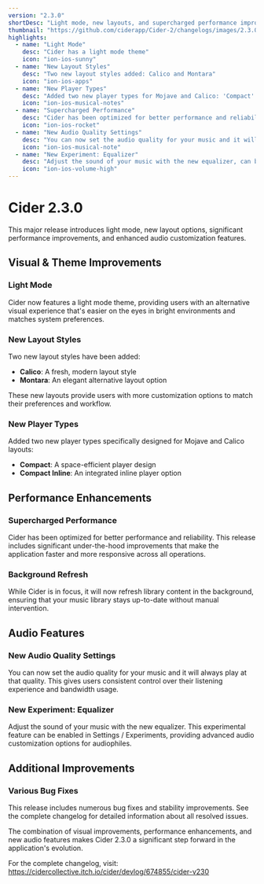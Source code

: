 ```yaml
---
version: "2.3.0"
shortDesc: "Light mode, new layouts, and supercharged performance improvements"
thumbnail: "https://github.com/ciderapp/Cider-2/changelogs/images/2.3.0.jpg"
highlights:
  - name: "Light Mode"
    desc: "Cider has a light mode theme"
    icon: "ion-ios-sunny"
  - name: "New Layout Styles"
    desc: "Two new layout styles added: Calico and Montara"
    icon: "ion-ios-apps"
  - name: "New Player Types"
    desc: "Added two new player types for Mojave and Calico: 'Compact' and 'Compact Inline'"
    icon: "ion-ios-musical-notes"
  - name: "Supercharged Performance"
    desc: "Cider has been optimized for better performance and reliability"
    icon: "ion-ios-rocket"
  - name: "New Audio Quality Settings"
    desc: "You can now set the audio quality for your music and it will always play at that quality"
    icon: "ion-ios-musical-note"
  - name: "New Experiment: Equalizer"
    desc: "Adjust the sound of your music with the new equalizer, can be enabled in Settings / Experiments"
    icon: "ion-ios-volume-high"
---
```


# Cider 2.3.0

This major release introduces light mode, new layout options, significant performance improvements, and enhanced audio customization features.

## Visual & Theme Improvements

### Light Mode
Cider now features a light mode theme, providing users with an alternative visual experience that's easier on the eyes in bright environments and matches system preferences.

### New Layout Styles
Two new layout styles have been added:
- **Calico**: A fresh, modern layout style
- **Montara**: An elegant alternative layout option

These new layouts provide users with more customization options to match their preferences and workflow.

### New Player Types
Added two new player types specifically designed for Mojave and Calico layouts:
- **Compact**: A space-efficient player design
- **Compact Inline**: An integrated inline player option

## Performance Enhancements

### Supercharged Performance
Cider has been optimized for better performance and reliability. This release includes significant under-the-hood improvements that make the application faster and more responsive across all operations.

### Background Refresh
While Cider is in focus, it will now refresh library content in the background, ensuring that your music library stays up-to-date without manual intervention.

## Audio Features

### New Audio Quality Settings
You can now set the audio quality for your music and it will always play at that quality. This gives users consistent control over their listening experience and bandwidth usage.

### New Experiment: Equalizer
Adjust the sound of your music with the new equalizer. This experimental feature can be enabled in Settings / Experiments, providing advanced audio customization options for audiophiles.

## Additional Improvements

### Various Bug Fixes
This release includes numerous bug fixes and stability improvements. See the complete changelog for detailed information about all resolved issues.

The combination of visual improvements, performance enhancements, and new audio features makes Cider 2.3.0 a significant step forward in the application's evolution.

For the complete changelog, visit: https://cidercollective.itch.io/cider/devlog/674855/cider-v230 